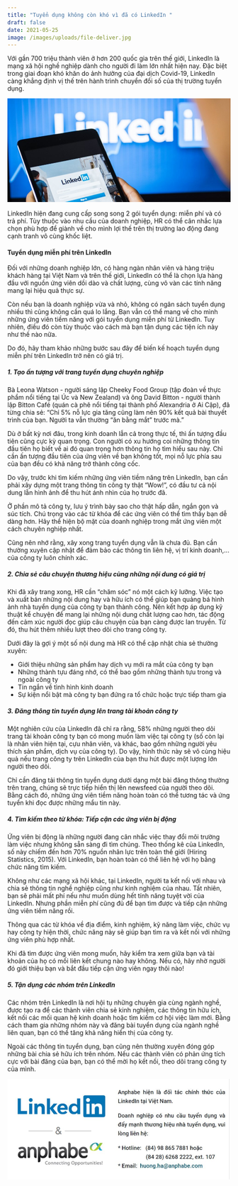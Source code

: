 ```yaml
---
title: "Tuyển dụng không còn khó vì đã có LinkedIn "
draft: false
date: 2021-05-25
image: /images/uploads/file-deliver.jpg
---
```

Với gần 700 triệu thành viên ở hơn 200 quốc gia trên thế giới, LinkedIn là mạng xã hội nghề nghiệp dành cho người đi làm lớn nhất hiện nay. Đặc biệt trong giai đoạn khó khăn do ảnh hưởng của đại dịch Covid-19, LinkedIn càng khẳng định vị thế trên hành trình chuyển đổi số của thị trường tuyển dụng.

![LinkedIn có gần 700 triệu thành viên ở hơn 200 quốc gia trên thế giới](/images/uploads/file-deliver.jpg "LinkedIn có gần 700 triệu thành viên ở hơn 200 quốc gia trên thế giới")

LinkedIn hiện đang cung cấp song song 2 gói tuyển dụng: miễn phí và có trả phí. Tùy thuộc vào nhu cầu của doanh nghiệp, HR có thể cân nhắc lựa chọn phù hợp để giành về cho mình lợi thế trên thị trường lao động đang cạnh tranh vô cùng khốc liệt.

#### **Tuyển dụng miễn phí trên LinkedIn**

Đối với những doanh nghiệp lớn, có hàng ngàn nhân viên và hàng triệu khách hàng tại Việt Nam và trên thế giới, LinkedIn có thể là chọn lựa hàng đầu với nguồn ứng viên dồi dào và chất lượng, cùng vô vàn các tính năng mang lại hiệu quả thực sự. 

Còn nếu bạn là doanh nghiệp vừa và nhỏ, không có ngân sách tuyển dụng nhiều thì cũng không cần quá lo lắng. Bạn vẫn có thể mang về cho mình những ứng viên tiềm năng với gói tuyển dụng miễn phí từ LinkedIn. Tuy nhiên, điều đó còn tùy thuộc vào cách mà bạn tận dụng các tiện ích này như thế nào nữa. 

Do đó, hãy tham khảo những bước sau đây để biến kế hoạch tuyển dụng miễn phí trên LinkedIn trở nên có giá trị.

##### **1. Tạo ấn tượng với trang tuyển dụng chuyên nghiệp**

Bà Leona Watson - người sáng lập Cheeky Food Group (tập đoàn về thực phẩm nổi tiếng tại Úc và New Zealand) và ông David Bitton - người thành lập Bitton Café (quán cà phê nổi tiếng tại thành phố Alexandria ở Ai Cập), đã từng chia sẻ: “Chỉ 5% nỗ lực gia tăng cũng làm nên 90% kết quả bài thuyết trình của bạn. Người ta vẫn thường “ăn bằng mắt” trước mà.” 

Dù ở bất kỳ nơi đâu, trong kinh doanh lẫn cả trong thực tế, thì ấn tượng đầu tiên cũng cực kỳ quan trọng. Con người có xu hướng coi những thông tin đầu tiên họ biết về ai đó quan trọng hơn thông tin họ tìm hiểu sau này. Chỉ cần ấn tượng đầu tiên của ứng viên về bạn không tốt, mọi nỗ lực phía sau của bạn đều có khả năng trở thành công cốc. 

Do vậy, trước khi tìm kiếm những ứng viên tiềm năng trên LinkedIn, bạn cần phải xây dựng một trang thông tin công ty thật “Wow!”, có đầu tư cả nội dung lẫn hình ảnh để thu hút ánh nhìn của họ trước đã. 

Ở phần mô tả công ty, lưu ý trình bày sao cho thật hấp dẫn, ngắn gọn và súc tích. Chú trọng vào các từ khóa để các ứng viên có thể tìm thấy bạn dễ dàng hơn. Hãy thể hiện bộ mặt của doanh nghiệp trong mắt ứng viên một cách chuyên nghiệp nhất. 

Cũng nên nhớ rằng, xây xong trang tuyển dụng vẫn là chưa đủ. Bạn cần thường xuyên cập nhật để đảm bảo các thông tin liên hệ, vị trí kinh doanh,... của công ty luôn chính xác.

##### **2. Chia sẻ câu chuyện thương hiệu cùng những nội dung có giá trị**

Khi đã xây trang xong, HR cần “chăm sóc” nó một cách kỹ lưỡng. Việc tạo và xuất bản những nội dung hay và hữu ích có thể giúp bạn quảng bá hình ảnh nhà tuyển dụng của công ty bạn thành công. Nên kết hợp áp dụng kỹ thuật kể chuyện để mang lại những nội dung chất lượng cao hơn, tác động đến cảm xúc người đọc giúp câu chuyện của bạn càng được lan truyền. Từ đó, thu hút thêm nhiều lượt theo dõi cho trang công ty. 

Dưới đây là gợi ý một số nội dung mà HR có thể cập nhật chia sẻ thường xuyên:

* Giới thiệu những sản phẩm hay dịch vụ mới ra mắt của công ty bạn 
* Những thành tựu đáng nhớ, có thể bao gồm những thành tựu trong và ngoài công ty 
* Tin ngắn về tình hình kinh doanh 
* Sự kiện nổi bật mà công ty bạn đứng ra tổ chức hoặc trực tiếp tham gia

##### **3. Đăng thông tin tuyển dụng lên trang tài khoản công ty**

Một nghiên cứu của LinkedIn đã chỉ ra rằng, 58% những người theo dõi trang tài khoản công ty bạn có mong muốn làm việc tại công ty (số còn lại là nhân viên hiện tại, cựu nhân viên, và khác, bao gồm những người yêu thích sản phẩm, dịch vụ của công ty). Do vậy, hình thức này sẽ vô cùng hiệu quả nếu trang công ty trên LinkedIn của bạn thu hút được một lượng lớn người theo dõi. 

Chỉ cần đăng tải thông tin tuyển dụng dưới dạng một bài đăng thông thường trên trang, chúng sẽ trực tiếp hiển thị lên newsfeed của người theo dõi. Bằng cách đó, những ứng viên tiềm năng hoàn toàn có thể tương tác và ứng tuyển khi đọc được những mẩu tin này.

##### **4. Tìm kiếm theo từ khóa: Tiếp cận các ứng viên bị động**

Ứng viên bị động là những người đang cân nhắc việc thay đổi môi trường làm việc nhưng không sẵn sàng đi tìm chúng. Theo thống kê của LinkedIn, số này chiếm đến hơn 70% nguồn nhân lực trên toàn thế giới (Hiring Statistics, 2015). Với LinkedIn, bạn hoàn toàn có thể liên hệ với họ bằng chức năng tìm kiếm. 

Không như các mạng xã hội khác, tại LinkedIn, người ta kết nối với nhau và chia sẻ thông tin nghề nghiệp cũng như kinh nghiệm của nhau. Tất nhiên, bạn sẽ phải mất phí nếu như muốn dùng hết tính năng tuyệt vời của LinkedIn. Nhưng phần miễn phí cũng đủ để bạn tìm được và tiếp cận những ứng viên tiềm năng rồi. 

Thông qua các từ khóa về địa điểm, kinh nghiệm, kỹ năng làm việc, chức vụ hay công ty hiện thời, chức năng này sẽ giúp bạn tìm ra và kết nối với những ứng viên phù hợp nhất.

Khi đã tìm được ứng viên mong muốn, hãy kiểm tra xem giữa bạn và tài khoản của họ có mối liên kết chung nào hay không. Nếu có, hãy nhờ người đó giới thiệu bạn và bắt đầu tiếp cận ứng viên ngay thôi nào!

##### **5. Tận dụng các nhóm trên LinkedIn**

Các nhóm trên LinkedIn là nơi hội tụ những chuyên gia cùng ngành nghề, được tạo ra để các thành viên chia sẻ kinh nghiệm, các thông tin hữu ích, kết nối các mối quan hệ kinh doanh hoặc tìm kiếm cơ hội việc làm mới. Bằng cách tham gia những nhóm này và đăng bài tuyển dụng của ngành nghề liên quan, bạn có thể tăng khả năng hiển thị của công ty. 

Ngoài các thông tin tuyển dụng, bạn cũng nên thường xuyên đóng góp những bài chia sẻ hữu ích trên nhóm. Nếu các thành viên có phản ứng tích cực với bài đăng của bạn, bạn có thể mời họ kết nối, theo dõi trang công ty của mình.

![Anphabe là đối tác chính thức của Linkedin tại thị trường Việt Nam](/images/uploads/12345.jpg "Anphabe là đối tác chính thức của Linkedin tại thị trường Việt Nam")